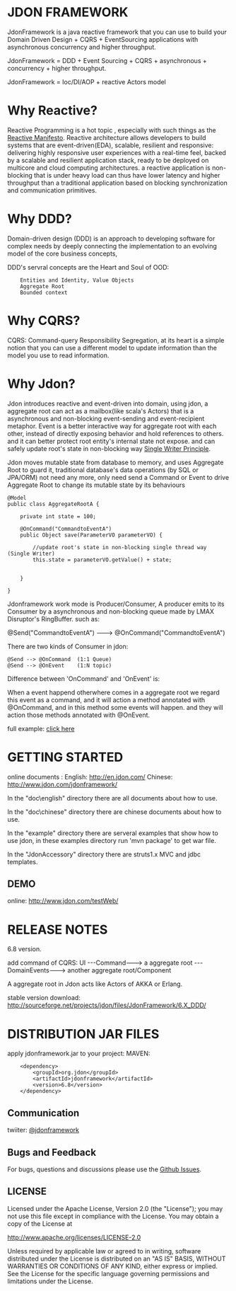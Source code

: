 JDON FRAMEWORK
===================================  
JdonFramework is a java reactive framework that you can use to build your Domain Driven Design + CQRS + EventSourcing  applications with asynchronous concurrency and higher throughput.

JdonFramework = DDD + Event Sourcing + CQRS + asynchronous + concurrency + higher throughput.

JdonFramework = Ioc/DI/AOP + reactive Actors model


Why Reactive?
===================================  

Reactive Programming is a hot topic , especially with such things as the [Reactive Manifesto](http://www.reactivemanifesto.org/). 
Reactive architecture allows developers to build systems that are event-driven(EDA), scalable, resilient and responsive: delivering highly responsive user experiences with a real-time feel, backed by a scalable and resilient application stack, ready to be deployed on multicore and cloud computing architectures.
a reactive application is non-blocking that is under heavy load can thus have lower latency and higher throughput than a traditional application based on blocking synchronization and communication primitives.

Why DDD?
===================================  
Domain-driven design (DDD) is an approach to developing software for complex needs by deeply connecting the implementation to an evolving model of the core business concepts,

DDD's servral concepts are the Heart and Soul of OOD:  

		Entities and Identity, Value Objects 
		Aggregate Root
		Bounded context
		
Why CQRS?
===================================  
CQRS: Command-query Responsibility Segregation, at its heart is a simple notion that you can use a different model to update information than the model you use to read information.

Why Jdon?
===================================  
Jdon introduces reactive and event-driven into domain, using jdon, a aggregate root can act as a mailbox(like scala's Actors) that is a asynchronous and non-blocking event-sending and event-recipient metaphor.
Event is a better interactive way for aggregate root with each other, instead of directly exposing behavior and hold references to others. 
and it can better protect root entity's internal state not expose. and can safely update root's state in non-blocking way [Single Writer Principle](http://www.javacodegeeks.com/2012/08/single-writer-principle.html).

Jdon moves mutable state from database to memory, and uses Aggregate Root to guard it, traditional database's data operations (by SQL or JPA/ORM) not need any more, only need send a Command or Event to drive Aggregate Root to change its mutable state by its behaviours


	@Model
	public class AggregateRootA {

		private int state = 100;
	
		@OnCommand("CommandtoEventA")  
		public Object save(ParameterVO parameterVO) {
		
			//update root's state in non-blocking single thread way (Single Writer)
			this.state = parameterVO.getValue() + state;
		
	
		}
		
	}
	
Jdonframework work mode is Producer/Consumer, A producer emits to its Consumer by a asynchronous and non-blocking queue made by LMAX Disruptor's RingBuffer.
such as:

@Send("CommandtoEventA") ---> @OnCommand("CommandtoEventA") 

There are two kinds of Consumer in jdon:

	@Send --> @OnCommand  (1:1 Queue)
	@Send --> @OnEvent    (1:N topic)

Difference between 'OnCommand' and 'OnEvent' is:

When a event happend otherwhere comes in a aggregate root we regard this event
as a command, and it will action a method annotated with @OnCommand, 
and in this method some events will happen. and they will action those methods annotated with @OnEvent.

full example: [click here](https://github.com/banq/jdonframework/blob/master/src/test/java/com/jdon/sample/test/cqrs/a/AggregateRootA.java)

GETTING STARTED
===================================  
online documents :
	English: http://en.jdon.com/
	Chinese: http://www.jdon.com/jdonframework/

  
In the "doc\english" directory there are all documents about how to use.

In the "doc\chinese" directory there are chinese documents about how to use.

In the "example" directory there are serveral examples that show how to use jdon, in these examples directory run 'mvn package' to get war file.

In the "JdonAccessory" directory there are struts1.x MVC and jdbc templates.

DEMO
------------------
online: http://www.jdon.com/testWeb/

RELEASE NOTES
===================================  

6.8 version.  

add command of CQRS:
UI ---Command---> a aggregate root ---DomainEvents---> another aggregate root/Component

A aggregate root in Jdon acts like Actors of AKKA or Erlang.

stable version download: 
http://sourceforge.net/projects/jdon/files/JdonFramework/6.X_DDD/


DISTRIBUTION JAR FILES
===================================  

apply jdonframework.jar to your project:
  MAVEN:  
  
		<dependency>
			<groupId>org.jdon</groupId>
			<artifactId>jdonframework</artifactId>
			<version>6.8</version>
		</dependency>            


Communication
------------------
twiiter: [@jdonframework](http://twitter.com/jdonframework)

Bugs and Feedback
------------------
For bugs, questions and discussions please use the [Github Issues](https://github.com/banq/jdonframework/issues).

LICENSE
------------------
Licensed under the Apache License, Version 2.0 (the "License"); you may not use this file except in compliance with the License. You may obtain a copy of the License at

http://www.apache.org/licenses/LICENSE-2.0

Unless required by applicable law or agreed to in writing, software distributed under the License is distributed on an "AS IS" BASIS, WITHOUT WARRANTIES OR CONDITIONS OF ANY KIND, either express or implied. See the License for the specific language governing permissions and limitations under the License.